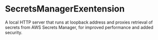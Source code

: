 # SecretsManagerExentension
A local HTTP server that runs at loopback address and proxies retrieval of secrets from AWS Secrets Manager, for improved performance and added security.
